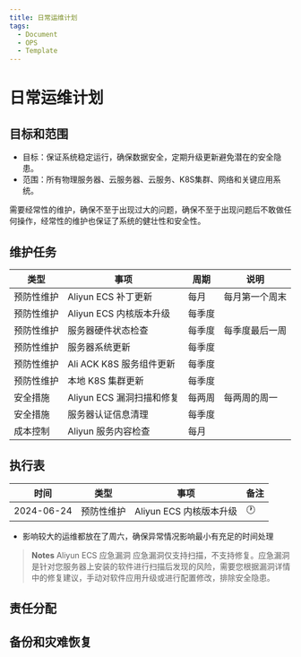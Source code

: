 ```yaml
---
title: 日常运维计划
tags:
  - Document
  - OPS
  - Template
---
```


# 日常运维计划

## 目标和范围

- 目标：保证系统稳定运行，确保数据安全，定期升级更新避免潜在的安全隐患。
- 范围：所有物理服务器、云服务器、云服务、K8S集群、网络和关键应用系统。

需要经常性的维护，确保不至于出现过大的问题，确保不至于出现问题后不敢做任何操作，经常性的维护也保证了系统的健壮性和安全性。

## 维护任务

| 类型       | 事项                      | 周期   | 说明           |
| ---------- | ------------------------- | ------ | -------------- |
| 预防性维护 | Aliyun ECS 补丁更新       | 每月   | 每月第一个周末 |
| 预防性维护 | Aliyun ECS 内核版本升级   | 每季度 |                |
| 预防性维护 | 服务器硬件状态检查        | 每季度 | 每季度最后一周 |
| 预防性维护 | 服务器系统更新            | 每季度 |                |
| 预防性维护 | Ali ACK K8S 服务组件更新  | 每季度 |                |
| 预防性维护 | 本地 K8S 集群更新         | 每季度 |                |
| 安全措施   | Aliyun ECS 漏洞扫描和修复 | 每两周 | 每两周的周一   |
| 安全措施   | 服务器认证信息清理        | 每季度 |                |
| 成本控制   | Aliyun 服务内容检查       | 每月   |

## 执行表

| 时间       | 类型       | 事项                    | 备注 |
| ---------- | ---------- | ----------------------- | ---- |
| 2024-06-24 | 预防性维护 | Aliyun ECS 内核版本升级 | 🕐   |

- 影响较大的运维都放在了周六，确保异常情况影响最小有充足的时间处理

> **Notes** Aliyun ECS 应急漏洞
> 应急漏洞仅支持扫描，不支持修复。应急漏洞是针对您服务器上安装的软件进行扫描后发现的风险，需要您根据漏洞详情中的修复建议，手动对软件应用升级或进行配置修改，排除安全隐患。

## 责任分配

## 备份和灾难恢复

